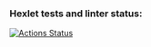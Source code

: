 ### Hexlet tests and linter status:
[![Actions Status](https://github.com/MYiLA/frontend-project-11/workflows/hexlet-check/badge.svg)](https://github.com/MYiLA/frontend-project-11/actions)